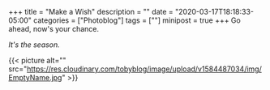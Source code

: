 +++
title = "Make a Wish"
description = ""
date = "2020-03-17T18:18:33-05:00"
categories = ["Photoblog"]
tags = [""]
minipost = true
+++
Go ahead, now's your chance. 

*It's the season.*

{{< picture alt="" src="https://res.cloudinary.com/tobyblog/image/upload/v1584487034/img/EmptyName.jpg" >}}